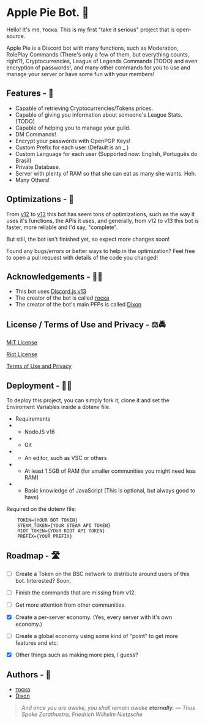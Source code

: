 
# Apple Pie Bot. 🥧

Hello! It's me, тоска. This is my first "take it serious" project that is open-source.

Apple Pie is a Discord bot with many functions, such as Moderation, RolePlay Commands (There's only a few of them, but everything counts, right?), Cryptocurrencies, League of Legends Commands (TODO) and even encryption of passwords!, and many other commands for you to use and manage your server or have some fun with your members!


## Features  - 🤖

- Capable of retrieving Cryptocurrencies/Tokens prices.
- Capable of giving you information about someone's League Stats. (TODO) 
- Capable of helping you to manage your guild.
- DM Commands!
- Encrypt your passwords with OpenPGP Keys!
- Custom Prefix for each user (Default is an _ )
- Custom Language for each user (Supported now: English, Português do Brasil)
- Private Database.
- Server with plenty of RAM so that she can eat as many she wants. Heh.
- Many Others!

  
## Optimizations - 🚀

From [v12](https://github.com/The-Crow-pleb/Apple-Pie-Bot/tree/v12) to [v13](https://github.com/The-Crow-pleb/Apple-Pie-Bot/tree/Apple-Pie-v13) this bot has seem tons of optimizations, such as the way it uses it's functions, the APIs it uses, and generally, from v12 to v13 this bot is faster, more reliable and I'd say, "complete".

But still, the bot isn't finished yet, so expect more changes soon! 

Found any bugs/errors or better ways to help in the optimization? Feel free to open a pull request with details of the code you changed!

  
## Acknowledgements - 👨‍🎓

 - This bot uses [Discord.js v13](https://github.com/discordjs/guide)
 - The creator of the bot is called [тоска](https://github.com/The-Crow-pleb)
 - The creator of the bot's main PFPs is called [Dixon](https://twitter.com/riickdixon)

  
## License / Terms of Use and Privacy - ⚖🚔

[MIT License](https://github.com/The-Crow-pleb/Apple-Pie-Bot/blob/Apple-Pie-v13/LICENSE)

[Riot License](https://github.com/The-Crow-pleb/Apple-Pie-Bot/blob/Apple-Pie-v13/RIOT-NOTE.md)

[Terms of Use and Privacy](https://www.tockanest.com/terms-of-use-and-privacy)
## Deployment - 👨‍💻

To deploy this project, you can simply fork it, clone it and set the Enviroment Variables inside a dotenv file.

- Requirements
- - NodeJS v16
- - Git
- - An editor, such as VSC or others
- - At least 1.5GB of RAM (for smaller communities you might need less RAM)
- - Basic knowledge of JavaScript (This is optional, but always good to have)

Required on the dotenv file:

```
    TOKEN={YOUR BOT TOKEN}
    STEAM_TOKEN={YOUR STEAM API TOKEN}
    RIOT_TOKEN={YOUR RIOT API TOKEN}
    PREFIX={YOUR PREFIX}
```

  
## Roadmap - 🛣

- [ ] Create a Token on the BSC network to distribute around users of this bot. Interested? Soon.

- [ ] Finish the commands that are missing from v12.

- [ ] Get more attention from other communities.

- [X] Create a per-server economy. (Yes, every server with it's own economy.)

- [ ] Create a global economy using some kind of "point" to get more features and etc.

- [X] Other things such as making more pies, I guess?

  
## Authors - 🍦

- [тоска](https://github.com/The-Crow-pleb)
- [Dixon](https://twitter.com/riickdixon)

  
>_And once you are awake, you shall remain awake **eternally.**_
>― _Thus Spoke Zarathustra, Friedrich Wilhelm Nietzsche_
